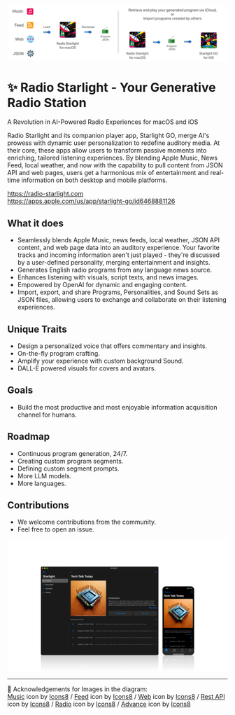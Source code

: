 

![architecture](images/starlight.jpg)

# ✨ Radio Starlight - Your Generative Radio Station

A Revolution in AI-Powered Radio Experiences for macOS and iOS

Radio Starlight and its companion player app, Starlight GO, merge AI's prowess with dynamic user personalization to redefine auditory media. At their core, these apps allow users to transform passive moments into enriching, tailored listening experiences. By blending Apple Music, News Feed, local weather, and now with the capability to pull content from JSON API and web pages, users get a harmonious mix of entertainment and real-time information on both desktop and mobile platforms.

https://radio-starlight.com  
https://apps.apple.com/us/app/starlight-go/id6468881126

## What it does

- Seamlessly blends Apple Music, news feeds, local weather, JSON API content, and web page data into an auditory experience. Your favorite tracks and incoming information aren't just played - they're discussed by a user-defined personality, merging entertainment and insights.
- Generates English radio programs from any language news source.
- Enhances listening with visuals, script texts, and news images.
- Empowered by OpenAI for dynamic and engaging content.
- Import, export, and share Programs, Personalities, and Sound Sets as JSON files, allowing users to exchange and collaborate on their listening experiences.

## Unique Traits

- Design a personalized voice that offers commentary and insights.
- On-the-fly program crafting.
- Amplify your experience with custom background Sound.
- DALL-E powered visuals for covers and avatars.

## Goals

- Build the most productive and most enjoyable information acquisition channel for humans.

## Roadmap

- Continuous program generation, 24/7.
- Creating custom program segments.
- Defining custom segment prompts.
- More LLM models.
- More languages.

## Contributions

- We welcome contributions from the community. 
- Feel free to open an issue. 

![screen shot](images/screens.png)


--- 

📁 Acknowledgements for Images in the diagram:  
<a target="_blank" href="https://icons8.com/icon/81TSi6Gqk0tm/music">Music</a> icon by <a target="_blank" href="https://icons8.com">Icons8</a> / 
<a target="_blank" href="https://icons8.com/icon/13841/rss">Feed</a> icon by <a target="_blank" href="https://icons8.com">Icons8</a> / 
<a target="_blank" href="https://icons8.com/icon/63807/website">Web</a> icon by <a target="_blank" href="https://icons8.com">Icons8</a> / 
<a target="_blank" href="https://icons8.com/icon/21895/rest-api">Rest API</a> icon by <a target="_blank" href="https://icons8.com">Icons8</a> / 
<a target="_blank" href="https://icons8.com/icon/12793/radio">Radio</a> icon by <a target="_blank" href="https://icons8.com">Icons8</a> / 
<a target="_blank" href="https://icons8.com/icon/12376/advance">Advance</a> icon by <a target="_blank" href="https://icons8.com">Icons8</a> 

